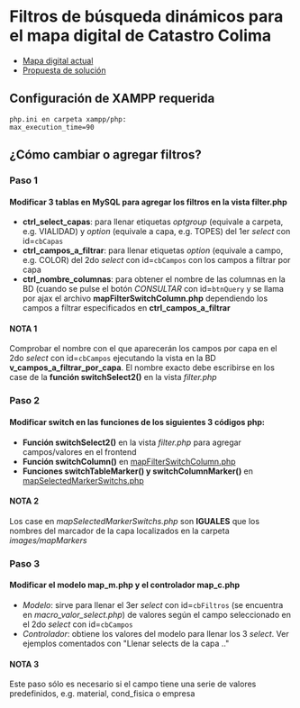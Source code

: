 # Filtros de búsqueda dinámicos para el mapa digital de Catastro Colima

- [Mapa digital actual]
- [Propuesta de solución]

## Configuración de XAMPP requerida

```
php.ini en carpeta xampp/php:
max_execution_time=90
```

## ¿Cómo cambiar o agregar filtros?

### Paso 1
#### Modificar 3 tablas en MySQL para agregar los filtros en la vista filter.php

- **ctrl_select_capas**: para llenar etiquetas *optgroup* (equivale a carpeta, e.g. VIALIDAD) y *option* (equivale a capa, e.g. TOPES) del 1er *select* con id=`cbCapas`
- **ctrl_campos_a_filtrar**: para llenar etiquetas *option* (equivale a campo, e.g. COLOR) del 2do *select* con id=`cbCampos` con los campos a filtrar por capa
- **ctrl_nombre_columnas**: para obtener el nombre de las columnas en la BD (cuando se pulse el botón *CONSULTAR* con id=`btnQuery` y se llama por ajax el archivo **mapFilterSwitchColumn.php** dependiendo los campos a filtrar especificados en **ctrl_campos_a_filtrar**
#### NOTA 1
Comprobar el nombre con el que aparecerán los campos por capa en el 2do *select* con id=`cbCampos` ejecutando la vista en la BD **v_campos_a_filtrar_por_capa**. El nombre exacto debe escribirse en los case de la **función switchSelect2()** en la vista *filter.php*

### Paso 2
#### Modificar switch en las funciones de los siguientes 3 códigos php:
- **Función switchSelect2()** en la vista *filter.php* para agregar campos/valores en el frontend
- **Función switchColumn()** en [mapFilterSwitchColumn.php](sqlqueries/mapFilterSwitchColumn.php)
- **Funciones switchTableMarker() y switchColumnMarker()** en [mapSelectedMarkerSwitchs.php](sqlqueries/mapSelectedMarkerSwitchs.php)
#### NOTA 2
Los case en *mapSelectedMarkerSwitchs.php* son **IGUALES** que los nombres del marcador de la capa localizados en la carpeta *images/mapMarkers*

### Paso 3
#### Modificar el modelo map_m.php y el controlador map_c.php
- *Modelo*: sirve para llenar el 3er *select* con id=`cbFiltros` (se encuentra en *macro_valor_select.php*) de valores según el campo seleccionado en el 2do *select* con id=`cbCampos`
- *Controlador*: obtiene los valores del modelo para llenar los 3 *select*. Ver ejemplos comentados con "Llenar selects de la capa .."
#### NOTA 3
Este paso sólo es necesario si el campo tiene una serie de valores predefinidos, e.g. material, cond_fisica o empresa

[Mapa digital actual]: <http://www.catastrocolima.gob.mx/cartografia.html>
[Propuesta de solución]: <http://osint.ateneoitc.com>